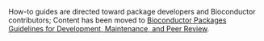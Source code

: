 How-to guides are directed toward package developers and Bioconductor
contributors; Content has been moved to <a class="symlink" href="https://contributions.bioconductor.org/package-maintenance.html#package-maintenance">Bioconductor Packages Guidelines for Development, Maintenance, and Peer Review</a>. 
